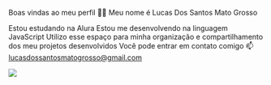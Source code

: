 Boas vindas ao meu perfil 💙💙
Meu nome é Lucas Dos Santos Mato Grosso

Estou estudando na Alura
Estou me desenvolvendo na linguagem JavaScript
Utilizo esse espaço para minha organização e compartilhamento dos meu projetos desenvolvidos
Você pode entrar em contato comigo 📫
lucasdossantosmatogrosso@gmail.com


![](https://media1.giphy.com/media/0218ft4yXkI5O0pNn6/200w.gif?cid=6c09b952pt7cefg0bhm3jj9d6o8nf1a7144cvek0ndtprnjc&ep=v1_gifs_search&rid=200w.gif&ct=g)

